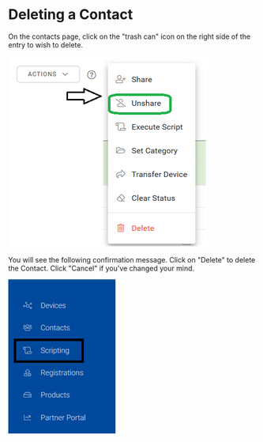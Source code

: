 # Deleting a Contact

On the contacts page, click on the "trash can" icon on the right side of the entry to wish to delete.

![](../../.gitbook/assets/image%20%2852%29.png)

You will see the following confirmation message.  Click on "Delete" to delete the Contact.  Click "Cancel" if you've changed your mind.

![](../../.gitbook/assets/image%20%28110%29.png)

